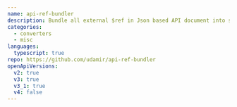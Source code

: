 ```yaml
---
name: api-ref-bundler
description: Bundle all external $ref in Json based API document into single document
categories:
  - converters
  - misc
languages:
  typescript: true
repo: https://github.com/udamir/api-ref-bundler
openApiVersions:
  v2: true
  v3: true
  v3_1: true
  v4: false
---
```


